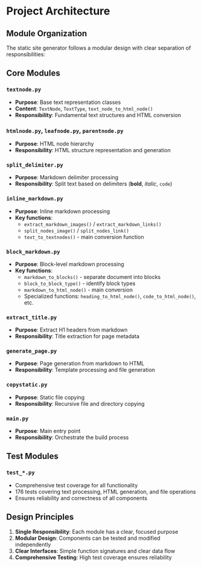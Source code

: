 # Project Architecture

## Module Organization

The static site generator follows a modular design with clear separation of responsibilities:

## Core Modules

### `textnode.py`
- **Purpose**: Base text representation classes
- **Content**: `TextNode`, `TextType`, `text_node_to_html_node()`
- **Responsibility**: Fundamental text structures and HTML conversion

### `htmlnode.py`, `leafnode.py`, `parentnode.py`
- **Purpose**: HTML node hierarchy
- **Responsibility**: HTML structure representation and generation

### `split_delimiter.py`
- **Purpose**: Markdown delimiter processing
- **Responsibility**: Split text based on delimiters (**bold**, _italic_, `code`)

### `inline_markdown.py`
- **Purpose**: Inline markdown processing
- **Key functions**:
  - `extract_markdown_images()` / `extract_markdown_links()`
  - `split_nodes_image()` / `split_nodes_link()`
  - `text_to_textnodes()` - main conversion function

### `block_markdown.py`
- **Purpose**: Block-level markdown processing
- **Key functions**:
  - `markdown_to_blocks()` - separate document into blocks
  - `block_to_block_type()` - identify block types
  - `markdown_to_html_node()` - main conversion
  - Specialized functions: `heading_to_html_node()`, `code_to_html_node()`, etc.

### `extract_title.py`
- **Purpose**: Extract H1 headers from markdown
- **Responsibility**: Title extraction for page metadata

### `generate_page.py`
- **Purpose**: Page generation from markdown to HTML
- **Responsibility**: Template processing and file generation

### `copystatic.py`
- **Purpose**: Static file copying
- **Responsibility**: Recursive file and directory copying

### `main.py`
- **Purpose**: Main entry point
- **Responsibility**: Orchestrate the build process

## Test Modules

### `test_*.py`
- Comprehensive test coverage for all functionality
- 176 tests covering text processing, HTML generation, and file operations
- Ensures reliability and correctness of all components

## Design Principles

1. **Single Responsibility**: Each module has a clear, focused purpose
2. **Modular Design**: Components can be tested and modified independently
3. **Clear Interfaces**: Simple function signatures and clear data flow
4. **Comprehensive Testing**: High test coverage ensures reliability
